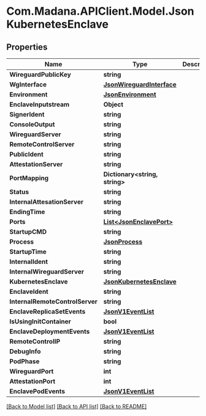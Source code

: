 
# Com.Madana.APIClient.Model.JsonKubernetesEnclave

## Properties

Name | Type | Description | Notes
------------ | ------------- | ------------- | -------------
**WireguardPublicKey** | **string** |  | [optional] 
**WgInterface** | [**JsonWireguardInterface**](JsonWireguardInterface.md) |  | [optional] 
**Environment** | [**JsonEnvironment**](JsonEnvironment.md) |  | [optional] 
**EnclaveInputstream** | **Object** |  | [optional] 
**SignerIdent** | **string** |  | [optional] 
**ConsoleOutput** | **string** |  | [optional] 
**WireguardServer** | **string** |  | [optional] 
**RemoteControlServer** | **string** |  | [optional] 
**PublicIdent** | **string** |  | [optional] 
**AttestationServer** | **string** |  | [optional] 
**PortMapping** | **Dictionary&lt;string, string&gt;** |  | [optional] 
**Status** | **string** |  | [optional] 
**InternalAttesationServer** | **string** |  | [optional] 
**EndingTime** | **string** |  | [optional] 
**Ports** | [**List&lt;JsonEnclavePort&gt;**](JsonEnclavePort.md) |  | [optional] 
**StartupCMD** | **string** |  | [optional] 
**Process** | [**JsonProcess**](JsonProcess.md) |  | [optional] 
**StartupTime** | **string** |  | [optional] 
**InternalIdent** | **string** |  | [optional] 
**InternalWireguardServer** | **string** |  | [optional] 
**KubernetesEnclave** | [**JsonKubernetesEnclave**](JsonKubernetesEnclave.md) |  | [optional] 
**EnclaveIdent** | **string** |  | [optional] 
**InternalRemoteControlServer** | **string** |  | [optional] 
**EnclaveReplicaSetEvents** | [**JsonV1EventList**](JsonV1EventList.md) |  | [optional] 
**IsUsingInitContainer** | **bool** |  | [optional] 
**EnclaveDeploymentEvents** | [**JsonV1EventList**](JsonV1EventList.md) |  | [optional] 
**RemoteControlIP** | **string** |  | [optional] 
**DebugInfo** | **string** |  | [optional] 
**PodPhase** | **string** |  | [optional] 
**WireguardPort** | **int** |  | [optional] 
**AttestationPort** | **int** |  | [optional] 
**EnclavePodEvents** | [**JsonV1EventList**](JsonV1EventList.md) |  | [optional] 

[[Back to Model list]](../README.md#documentation-for-models)
[[Back to API list]](../README.md#documentation-for-api-endpoints)
[[Back to README]](../README.md)

